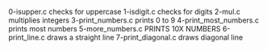 0-isupper.c checks for uppercase
1-isdigit.c checks for digits
2-mul.c multiplies integers
3-print_numbers.c prints 0 to 9
4-print_most_numbers.c prints most numbers
5-more_numbers.c PRINTS 10X NUMBERS
6-print_line.c draws a straight line
7-print_diagonal.c draws diagonal line
